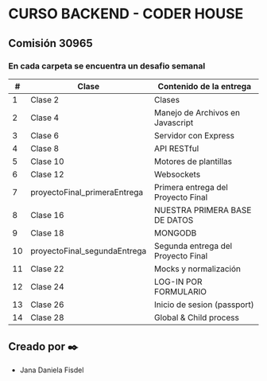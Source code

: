 # CURSO BACKEND - CODER HOUSE

## Comisión 30965

### En cada carpeta se encuentra un desafio semanal


| # | Clase |Contenido de la entrega|
| ------| ----------- | ------------- |
| 1 | Clase 2  | Clases |
| 2 | Clase 4  | Manejo de Archivos en Javascript |
| 3 | Clase 6  | Servidor con Express |
| 4 | Clase 8  | API RESTful |
| 5 | Clase 10 | Motores de plantillas |
| 6 | Clase 12 | Websockets | 
| 7 | proyectoFinal_primeraEntrega| Primera entrega del Proyecto Final | 
| 8 | Clase 16 | NUESTRA PRIMERA BASE DE DATOS | 
| 9 | Clase 18 | MONGODB |
|10 | proyectoFinal_segundaEntrega| Segunda entrega del Proyecto Final |
|11 | Clase 22 | Mocks y normalización |
|12 | Clase 24 | LOG-IN POR FORMULARIO |
|13 | Clase 26 | Inicio de sesion (passport) | 
|14 | Clase 28 | Global & Child process |


## Creado por ✒️
- Jana Daniela Fisdel